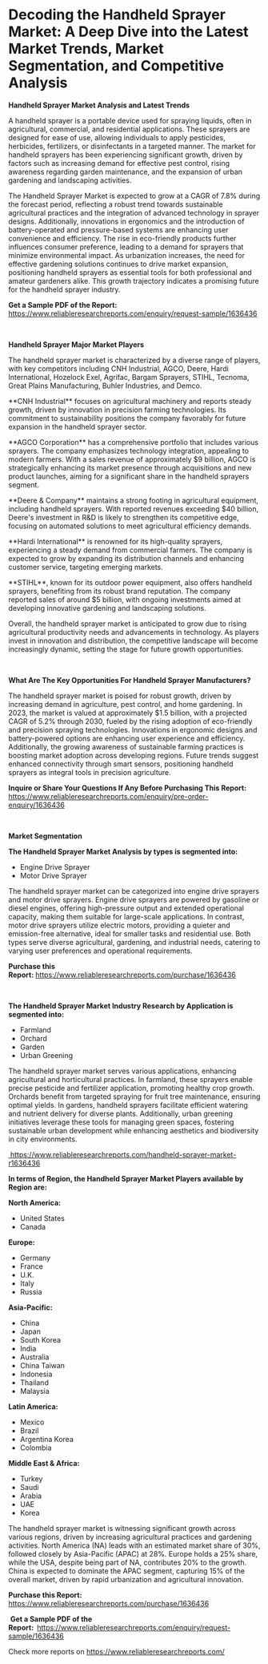 <p><h1>Decoding the Handheld Sprayer Market: A Deep Dive into the Latest Market Trends, Market Segmentation, and Competitive Analysis</h1></p><p><strong>Handheld Sprayer Market Analysis and Latest Trends</strong></p>
<p><p>A handheld sprayer is a portable device used for spraying liquids, often in agricultural, commercial, and residential applications. These sprayers are designed for ease of use, allowing individuals to apply pesticides, herbicides, fertilizers, or disinfectants in a targeted manner. The market for handheld sprayers has been experiencing significant growth, driven by factors such as increasing demand for effective pest control, rising awareness regarding garden maintenance, and the expansion of urban gardening and landscaping activities.</p><p>The Handheld Sprayer Market is expected to grow at a CAGR of 7.8% during the forecast period, reflecting a robust trend towards sustainable agricultural practices and the integration of advanced technology in sprayer designs. Additionally, innovations in ergonomics and the introduction of battery-operated and pressure-based systems are enhancing user convenience and efficiency. The rise in eco-friendly products further influences consumer preference, leading to a demand for sprayers that minimize environmental impact. As urbanization increases, the need for effective gardening solutions continues to drive market expansion, positioning handheld sprayers as essential tools for both professional and amateur gardeners alike. This growth trajectory indicates a promising future for the handheld sprayer industry.</p></p>
<p><strong>Get a Sample PDF of the Report:&nbsp;</strong> <a href="https://www.reliableresearchreports.com/enquiry/request-sample/1636436?utm_campaign=2229&utm_medium=2&utm_source=Github&utm_content=ia&utm_term=16022025&utm_id=handheld-sprayer">https://www.reliableresearchreports.com/enquiry/request-sample/1636436</a></p>
<p>&nbsp;</p>
<p><strong>Handheld Sprayer Major Market Players</strong></p>
<p><p>The handheld sprayer market is characterized by a diverse range of players, with key competitors including CNH Industrial, AGCO, Deere, Hardi International, Hozelock Exel, Agrifac, Bargam Sprayers, STIHL, Tecnoma, Great Plains Manufacturing, Buhler Industries, and Demco.</p><p>**CNH Industrial** focuses on agricultural machinery and reports steady growth, driven by innovation in precision farming technologies. Its commitment to sustainability positions the company favorably for future expansion in the handheld sprayer sector.</p><p>**AGCO Corporation** has a comprehensive portfolio that includes various sprayers. The company emphasizes technology integration, appealing to modern farmers. With a sales revenue of approximately $9 billion, AGCO is strategically enhancing its market presence through acquisitions and new product launches, aiming for a significant share in the handheld sprayers segment.</p><p>**Deere & Company** maintains a strong footing in agricultural equipment, including handheld sprayers. With reported revenues exceeding $40 billion, Deere's investment in R&D is likely to strengthen its competitive edge, focusing on automated solutions to meet agricultural efficiency demands.</p><p>**Hardi International** is renowned for its high-quality sprayers, experiencing a steady demand from commercial farmers. The company is expected to grow by expanding its distribution channels and enhancing customer service, targeting emerging markets.</p><p>**STIHL**, known for its outdoor power equipment, also offers handheld sprayers, benefiting from its robust brand reputation. The company reported sales of around $5 billion, with ongoing investments aimed at developing innovative gardening and landscaping solutions.</p><p>Overall, the handheld sprayer market is anticipated to grow due to rising agricultural productivity needs and advancements in technology. As players invest in innovation and distribution, the competitive landscape will become increasingly dynamic, setting the stage for future growth opportunities.</p></p>
<p>&nbsp;</p>
<p><strong>What Are The Key Opportunities For Handheld Sprayer Manufacturers?</strong></p>
<p><p>The handheld sprayer market is poised for robust growth, driven by increasing demand in agriculture, pest control, and home gardening. In 2023, the market is valued at approximately $1.5 billion, with a projected CAGR of 5.2% through 2030, fueled by the rising adoption of eco-friendly and precision spraying technologies. Innovations in ergonomic designs and battery-powered options are enhancing user experience and efficiency. Additionally, the growing awareness of sustainable farming practices is boosting market adoption across developing regions. Future trends suggest enhanced connectivity through smart sensors, positioning handheld sprayers as integral tools in precision agriculture.</p></p>
<p><strong>Inquire or Share Your Questions If Any Before Purchasing This Report:</strong> <a href="https://www.reliableresearchreports.com/enquiry/pre-order-enquiry/1636436?utm_campaign=2229&utm_medium=2&utm_source=Github&utm_content=ia&utm_term=16022025&utm_id=handheld-sprayer">https://www.reliableresearchreports.com/enquiry/pre-order-enquiry/1636436</a></p>
<p>&nbsp;</p>
<p><strong>Market Segmentation</strong></p>
<p><strong>The Handheld Sprayer Market Analysis by types is segmented into:</strong></p>
<p><ul><li>Engine Drive Sprayer</li><li>Motor Drive Sprayer</li></ul></p>
<p><p>The handheld sprayer market can be categorized into engine drive sprayers and motor drive sprayers. Engine drive sprayers are powered by gasoline or diesel engines, offering high-pressure output and extended operational capacity, making them suitable for large-scale applications. In contrast, motor drive sprayers utilize electric motors, providing a quieter and emission-free alternative, ideal for smaller tasks and residential use. Both types serve diverse agricultural, gardening, and industrial needs, catering to varying user preferences and operational requirements.</p></p>
<p><strong>Purchase this Report:&nbsp;</strong><a href="https://www.reliableresearchreports.com/purchase/1636436?utm_campaign=2229&utm_medium=2&utm_source=Github&utm_content=ia&utm_term=16022025&utm_id=handheld-sprayer">https://www.reliableresearchreports.com/purchase/1636436</a></p>
<p>&nbsp;</p>
<p><strong>The Handheld Sprayer Market Industry Research by Application is segmented into:</strong></p>
<p><ul><li>Farmland</li><li>Orchard</li><li>Garden</li><li>Urban Greening</li></ul></p>
<p><p>The handheld sprayer market serves various applications, enhancing agricultural and horticultural practices. In farmland, these sprayers enable precise pesticide and fertilizer application, promoting healthy crop growth. Orchards benefit from targeted spraying for fruit tree maintenance, ensuring optimal yields. In gardens, handheld sprayers facilitate efficient watering and nutrient delivery for diverse plants. Additionally, urban greening initiatives leverage these tools for managing green spaces, fostering sustainable urban development while enhancing aesthetics and biodiversity in city environments.</p></p>
<p><a href="https://www.reliableresearchreports.com/handheld-sprayer-market-r1636436?utm_campaign=2229&utm_medium=2&utm_source=Github&utm_content=ia&utm_term=16022025&utm_id=handheld-sprayer">&nbsp;https://www.reliableresearchreports.com/handheld-sprayer-market-r1636436</a></p>
<p><strong>In terms of Region, the Handheld Sprayer Market Players available by Region are:</strong></p>
<p>
    <p> <strong> North America: </strong>
        <ul>
            <li>United States</li>
            <li>Canada</li>
        </ul>
        </p> 
    <p> <strong> Europe: </strong>
        <ul>
            <li>Germany</li>
            <li>France</li>
            <li>U.K.</li>
            <li>Italy</li>
            <li>Russia</li>
        </ul>
        </p> 
    <p> <strong> Asia-Pacific: </strong>
        <ul>
            <li>China</li>
            <li>Japan</li>
            <li>South Korea</li>
            <li>India</li>
            <li>Australia</li>
            <li>China Taiwan</li>
            <li>Indonesia</li>
            <li>Thailand</li>
            <li>Malaysia</li>
        </ul>
        </p> 
    <p> <strong> Latin America: </strong>
        <ul>
            <li>Mexico</li>
            <li>Brazil</li>
            <li>Argentina Korea</li>
            <li>Colombia</li>
        </ul>
        </p> 
    <p> <strong> Middle East & Africa: </strong>
        <ul>
            <li>Turkey</li>
            <li>Saudi</li>
            <li>Arabia</li>
            <li>UAE</li>
            <li>Korea</li>
        </ul>
    </p>
    </p>
<p><p>The handheld sprayer market is witnessing significant growth across various regions, driven by increasing agricultural practices and gardening activities. North America (NA) leads with an estimated market share of 30%, followed closely by Asia-Pacific (APAC) at 28%. Europe holds a 25% share, while the USA, despite being part of NA, contributes 20% to the growth. China is expected to dominate the APAC segment, capturing 15% of the overall market, driven by rapid urbanization and agricultural innovation.</p></p>
<p><strong>Purchase this Report: </strong><a href="https://www.reliableresearchreports.com/purchase/1636436?utm_campaign=2229&utm_medium=2&utm_source=Github&utm_content=ia&utm_term=16022025&utm_id=handheld-sprayer">https://www.reliableresearchreports.com/purchase/1636436</a></p>
<p>&nbsp;<strong>Get a Sample PDF of the Report:&nbsp;&nbsp;</strong><a href="https://www.reliableresearchreports.com/enquiry/request-sample/1636436?utm_campaign=2229&utm_medium=2&utm_source=Github&utm_content=ia&utm_term=16022025&utm_id=handheld-sprayer">https://www.reliableresearchreports.com/enquiry/request-sample/1636436</a></p>
<p><strong></strong></p>
<p>Check more reports on <a href="https://www.reliableresearchreports.com/?utm_campaign=2229&utm_medium=2&utm_source=Github&utm_content=ia&utm_term=16022025&utm_id=handheld-sprayer">https://www.reliableresearchreports.com/</a></p>